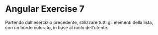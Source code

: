 # Angular Exercise 7

Partendo dall'esercizio precedente, stilizzare tutti gli elementi della lista, con un bordo colorato, in base al ruolo dell'utente.
